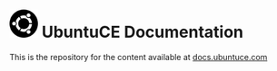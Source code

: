 <h1><img src="https://raw.githubusercontent.com/jeremehancock/docs.ubuntuce.com-content/main/pages/assets/images/ubuntu-logo.png" height="50"/> UbuntuCE Documentation</h1>

This is the repository for the content available at [docs.ubuntuce.com](https://docs.ubuntuce.com)